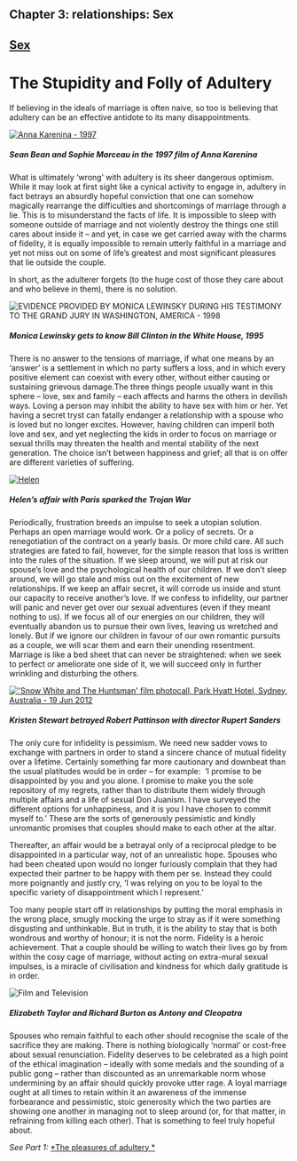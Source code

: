 Chapter  3: relationships: Sex
-----------------------------

[Sex](../category/relationships/sex/index.html)
-----------------------------------------------

The Stupidity and Folly of Adultery
===================================

If believing in the ideals of marriage is often naive, so too is believing that adultery can be an effective antidote to its many disappointments.

[![Anna Karenina - 1997](http://i2.wp.com/www.thebookoflife.org/wp-content/uploads/2014/10/annak1.jpg?resize=635%2C455)](http://i0.wp.com/www.thebookoflife.org/wp-content/uploads/2014/10/annak1.jpg)

##### Sean Bean and Sophie Marceau in the 1997 film of *Anna Karenina*

<span class="s1">What is ultimately ‘wrong’ with adultery is its sheer dangerous optimism. While it may look at first sight like a cynical activity to engage in, adultery in fact betrays an absurdly hopeful conviction that one can somehow magically rearrange the difficulties and shortcomings of marriage through a lie. This is to misunderstand the facts of life. It is impossible to sleep with someone outside of marriage and not violently destroy the things one still cares about inside it – and yet, in case we get carried away with the charms of fidelity, it is equally impossible to remain utterly faithful in a marriage and yet not miss out on some of life’s greatest and most significant pleasures that lie outside the couple.</span>

<span class="s1">In short, as the adulterer forgets (to the huge cost of those they care about and who believe in them), there is no solution.</span>

![EVIDENCE PROVIDED BY MONICA LEWINSKY DURING HIS TESTIMONY TO THE GRAND JURY IN WASHINGTON, AMERICA - 1998](http://i2.wp.com/www.thebookoflife.org/wp-content/uploads/2014/09/monica.jpg)

##### <span class="s1">**Monica Lewinsky gets to know Bill Clinton in the White House, 1995**</span>

<span class="s1">There is no answer to the tensions of marriage, if what one means by an ‘answer’ is a settlement in which no party suffers a loss, and in which every positive element can coexist with every other, without either causing or sustaining grievous damage.The three things people usually want in this sphere – love, sex and family – each affects and harms the others in devilish ways. Loving a person may inhibit the ability to have sex with him or her. Yet having a secret tryst can fatally endanger a relationship with a spouse who is loved but no longer excites. However, having children can imperil both love and sex, and yet neglecting the kids in order to focus on marriage or sexual thrills may threaten the health and mental stability of the next generation. The choice isn’t between happiness and grief; all that is on offer are different varieties of suffering.</span>

[![Helen](http://i1.wp.com/www.thebookoflife.org/wp-content/uploads/2014/10/Helen.jpg?resize=635%2C492)](http://i1.wp.com/www.thebookoflife.org/wp-content/uploads/2014/10/Helen.jpg)

##### <span class="s1">**Helen’s affair with Paris sparked the Trojan War**</span>

<span class="s1">Periodically, frustration breeds an impulse to seek a utopian solution. Perhaps an open marriage would work. Or a policy of secrets. Or a renegotiation of the contract on a yearly basis. Or more child care. All such strategies are fated to fail, however, for the simple reason that loss is written into the rules of the situation. If we sleep around, we will put at risk our spouse’s love and the psychological health of our children. If we don’t sleep around, we will go stale and miss out on the excitement of new relationships. If we keep an affair secret, it will corrode us inside and stunt our capacity to receive another’s love. If we confess to infidelity, our partner will panic and never get over our sexual adventures (even if they meant nothing to us). If we focus all of our energies on our children, they will eventually abandon us to pursue their own lives, leaving us wretched and lonely. But if we ignore our children in favour of our own romantic pursuits as a couple, we will scar them and earn their unending resentment. Marriage is like a bed sheet that can never be straightened: when we seek to perfect or ameliorate one side of it, we will succeed only in further wrinkling and disturbing the others.</span>

[!['Snow White and The Huntsman' film photocall, Park Hyatt Hotel, Sydney, Australia - 19 Jun 2012](http://i2.wp.com/www.thebookoflife.org/wp-content/uploads/2014/10/kristen.jpg?resize=635%2C389)](http://i0.wp.com/www.thebookoflife.org/wp-content/uploads/2014/10/kristen.jpg)

##### <span class="s1">**Kristen Stewart betrayed Robert Pattinson with director Rupert Sanders**</span>

<span class="s1">The only cure for infidelity is pessimism. We need new sadder vows to exchange with partners in order to stand a sincere chance of mutual fidelity over a lifetime. Certainly something far more cautionary and downbeat than the usual platitudes would be in order – for example:  ‘I promise to be disappointed by you and you alone. I promise to make you the sole repository of my regrets, rather than to distribute them widely through multiple affairs and a life of sexual Don Juanism. I have surveyed the different options for unhappiness, and it is you I have chosen to commit myself to.’ These are the sorts of generously pessimistic and kindly unromantic promises that couples should make to each other at the altar.</span>

<span class="s1">Thereafter, an affair would be a betrayal only of a reciprocal pledge to be disappointed in a particular way, not of an unrealistic hope. Spouses who had been cheated upon would no longer furiously complain that they had expected their partner to be happy with them per se. Instead they could more poignantly and justly cry, ‘I was relying on you to be loyal to the specific variety of disappointment which I represent.’</span>

<span class="s1">Too many people start off in relationships by putting the moral emphasis in the wrong place, smugly mocking the urge to stray as if it were something disgusting and unthinkable. But in truth, it is the ability to stay that is both wondrous and worthy of honour; it is not the norm. Fidelity is a heroic achievement. That a couple should be willing to watch their lives go by from within the cosy cage of marriage, without acting on extra-mural sexual impulses, is a miracle of civilisation and kindness for which daily gratitude is in order.</span>

![Film and Television](http://i2.wp.com/www.thebookoflife.org/wp-content/uploads/2014/09/anthonycleo.jpg)

##### <span class="s1">**Elizabeth Taylor and Richard Burton as Antony and Cleopatra**</span>

<span class="s1">Spouses who remain faithful to each other should recognise the scale of the sacrifice they are making. There is nothing biologically ‘normal’ or cost-free about sexual renunciation. Fidelity deserves to be celebrated as a high point of the ethical imagination – ideally with some medals and the sounding of a public gong – rather than discounted as an unremarkable norm whose undermining by an affair should quickly provoke utter rage. A loyal marriage ought at all times to retain within it an awareness of the immense forbearance and pessimistic, stoic generosity which the two parties are showing one another in managing not to sleep around (or, for that matter, in refraining from killing each other). That is something to feel truly hopeful about.</span>

<span class="s2">*See Part 1:* [<span class="s3">*The pleasures of adultery *</span>](../the-pleasures-of-adultery/index.html)</span>

